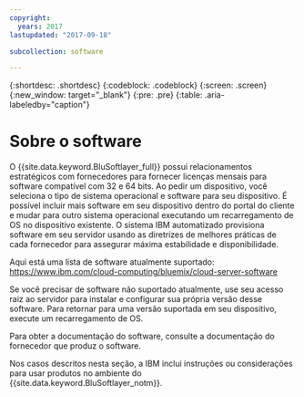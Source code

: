 ```yaml
---
copyright:
  years: 2017
lastupdated: "2017-09-18"

subcollection: software

---
```


{:shortdesc: .shortdesc}
{:codeblock: .codeblock}
{:screen: .screen}
{:new_window: target="_blank"}
{:pre: .pre}
{:table: .aria-labeledby="caption"}

# Sobre o software

O {{site.data.keyword.BluSoftlayer_full}} possui relacionamentos estratégicos com fornecedores para fornecer licenças mensais para software compatível com 32 e 64 bits. Ao pedir um dispositivo, você seleciona o tipo de sistema operacional e software para seu dispositivo. É possível incluir mais software em seu dispositivo dentro do portal do cliente e mudar para outro sistema operacional executando um recarregamento de OS <!-- (../managing/perform-os-reload-device.html)--> no dispositivo existente. O sistema IBM automatizado provisiona software em seu servidor usando as diretrizes de melhores práticas de cada fornecedor para assegurar máxima estabilidade e disponibilidade.

Aqui está uma lista de software atualmente suportado:
https://www.ibm.com/cloud-computing/bluemix/cloud-server-software

Se você precisar de software não suportado atualmente, use seu acesso raiz ao servidor para instalar e configurar sua própria versão desse software. Para retornar para uma versão suportada em seu dispositivo, execute um recarregamento de OS.

Para obter a documentação do software, consulte a documentação do fornecedor que produz o software.

Nos casos descritos nesta seção, a IBM inclui instruções ou considerações para usar produtos no ambiente do {{site.data.keyword.BluSoftlayer_notm}}.

